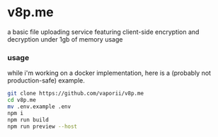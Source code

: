 # v8p.me

a basic file uploading service featuring client-side encryption and decryption under 1gb of memory usage

### usage

while i'm working on a docker implementation, here is a (probably not production-safe) example.

```bash
git clone https://github.com/vaporii/v8p.me
cd v8p.me
mv .env.example .env
npm i
npm run build
npm run preview --host
```
